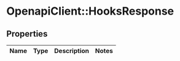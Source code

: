 # OpenapiClient::HooksResponse

## Properties
Name | Type | Description | Notes
------------ | ------------- | ------------- | -------------


